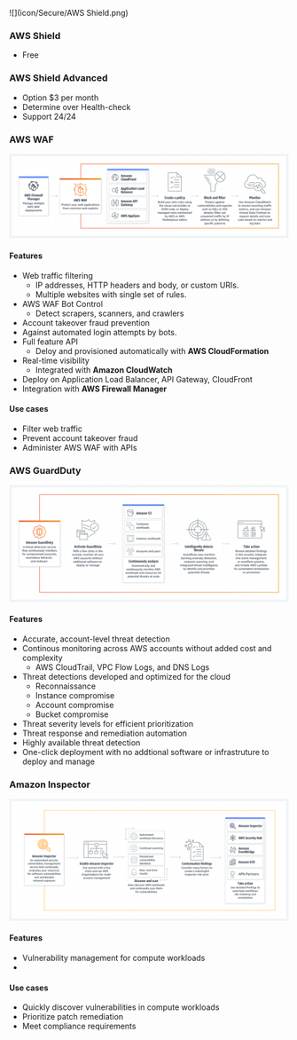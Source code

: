 ![](icon/Secure/AWS Shield.png)

### AWS Shield 
- Free

### AWS Shield Advanced
- Option $3 per month
- Determine over Health-check
- Support 24/24


### AWS WAF
![](icon/Secure/AWS-WAF.png)

#### Features
- Web traffic filtering
	- IP addresses, HTTP headers and body, or custom URIs.
	- Multiple websites with single set of rules.
- AWS WAF Bot Control
	- Detect scrapers, scanners, and crawlers
- Account takeover fraud prevention
- Against automated login attempts by bots. 
- Full feature API
	-  Deloy and provisioned automatically with **AWS CloudFormation**
- Real-time visibility
	- Integrated with **Amazon CloudWatch** 
- Deploy on Application Load Balancer, API Gateway, CloudFront
- Integration with **AWS Firewall Manager**

#### Use cases
- Filter web traffic
- Prevent account takeover fraud
- Administer AWS WAF with APIs


### AWS GuardDuty

![](icon/Secure/AWS-GuardDuty.png)

#### Features
- Accurate, account-level threat detection
- Continous monitoring across AWS accounts without added cost and complexity
	- AWS CloudTrail, VPC Flow Logs, and DNS Logs
- Threat detections developed and optimized for the cloud
	- Reconnaissance
	- Instance compromise
	- Account compromise
	- Bucket compromise
- Threat severity levels for efficient prioritization
- Threat response and remediation automation 
- Highly available threat detection
- One-click deployment with no addtional software or infrastruture to deploy and manage


### Amazon Inspector
![](icon/Secure/Amazon-Inspector.png)

#### Features
- Vulnerability management for compute workloads
- 


#### Use cases

- Quickly discover vulnerabilities in compute workloads
- Prioritize patch remediation 
- Meet compliance requirements